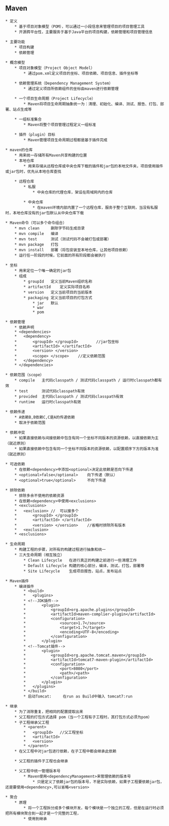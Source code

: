 ## Maven ##
	* 定义
		* 基于项目对象模型（POM），可以通过一小段信息来管理项目的项目管理工具
		* 开源跨平台性，主要服务于基于Java平台的项目构建，依赖管理和项目管理信息

	* 主要功能
		* 项目构建
		* 依赖管理

	* 概念模型
		* 项目对象模型（Project Object Model）
			* 通过pom.xml定义项目的坐标、项目依赖、项目信息、插件坐标等

		* 依赖管理系统（Dependency Management System）
			* 通过定义项目所依赖组件的坐标由maven进行依赖管理

		* 一个项目生命周期（Project Lifecycle）
			* Maven将项目生命周期抽象统一为：清理、初始化、编译、测试、报告、打包、部署、站点生成等

		* 一组标准集合
			* Maven将整个项目管理过程定义一组标准

		* 插件（plugin）目标
			* Maven管理项目生命周期过程都是基于插件完成

	* maven的仓库
		* 用来统一存储所有Maven共享构建的位置
		* 本地仓库
			* 用来存储从远程仓库或中央仓库下载的插件和jar包的本地文件夹，项目使用插件或jar包时，优先从本地仓库查找

		* 远程仓库
			* 私服
				* 中央仓库的代理仓库，架设在局域网内的仓库

			* 中央仓库
				* 在maven环境内部内置了一个远程仓库，服务于整个互联网，当没有私服时，本地仓库没有的jar包默认从中央仓库下载

	* Maven命令（可以多个命令组合）
		* mvn clean		删除字节码生成目录
		* mvn compile	编译
		* mvn test		测试（测试代码不会被打包或部署）
		* mvn package	打包
		* mvn install	部署（将包安装至本地仓库，让其他项目依赖）
		* 运行任一阶段的时候，它前面的所有阶段都会被执行
		
	* 坐标
		* 用来定位一个唯一确定的jar包
		* 组成
			* groupId	定义当前Maven组织名称
			* artifactId	定义实际项目名称
			* version	定义当前项目的当前版本
			* packaging	定义当前项目的打包方式
				* jar	默认
				* war
				* pom

	* 依赖管理
		* 依赖声明
		* <dependencies>
		* 	<dependency>
		* 		<groupId> </groupId>		//jar包坐标
		* 		<artifactId> </artifactId>
		* 		<version> </version>
		* 		<scope> </scope>	//定义依赖范围
		* 	</dependency>
		* </dependencies>

	* 依赖范围（scope）
		* compile	主代码classpath / 测试代码classpath / 运行时classpath都有效
		* test		测试代码classpath有效
		* provided	主代码classpath / 测试代码classpath有效
		* runtime	运行时classpath有效

	* 依赖传递
		* A依赖B,B依赖C,C是A的传递依赖
		* 取决于依赖范围

	* 依赖冲突
		* 如果直接依赖与间接依赖中包含有同一个坐标不同版本的资源依赖，以直接依赖为主（就近原则）
		* 如果直接依赖中包含有同一个坐标不同版本的资源依赖，以配置顺序下方的版本为准（就近原则）

	* 可选依赖
		* 在依赖<dependency>中添加<optional>决定此依赖是否向下传递
		* <optional>false</optional>	向下传递（默认）
		* <optional>true</optional>		不向下传递

	* 排除依赖
		* 排除多余不使用的依赖资源
		* 在依赖<dependency>中使用<exclusions>
		* <exclusions>
		* 	<exclusion>	//	可以接多个
		* 		<groupId> </groupId>
		* 		<artifactId> </artifactId>
		* 		<version> </version>	//省略时排除所有版本
		* 	<exclusion>
		* <esclusions>

	* 生命周期
		* 构建工程的步骤，对所有的构建过程进行抽象和统一
		* 三大生命周期（相互独立）
			* Clean Lifecycle	在进行真正的构建之前进行一些清理工作
			* Default Lifecycle	构建的核心部分，编译，测试，打包，部署等
			* Site Lifecycle	生成项目报告，站点，发布站点

	* Maven插件
		* 编译插件
			* <build>
			* 	<plugins>
			* <!--JDK插件-->
			* 		<plugin>
			* 			<groupId>org.apache.plugins</groupId>
			* 			<artifactId>maven-complier-plugin</artifactId>
			* 			<configuration>
			* 				<source>1.7</source>
			* 				<target>1.7</target>
			* 				<encoding>UTF-8</encoding>
			* 			</configuration>
			* 		</plugin>
			* <!--Tomcat插件-->
			* 		<plugin>
			* 			<groupId>org.apache.tomcat.maven</groupId>
			* 			<artifactId>tomcat7-maven-plugin</artifactId>
			* 			<configuration>
			* 				<port>8080</port>
			* 				<path>/<path>
			* 			</configuration>
			* 		</plugin>
			* 	</plugins>
			* </build>
			* 启动Tomcat: 	在run as Build中输入 tomcat7:run	
			
	* 继承
		* 为了消除重复，把相同的配置提取出来
		* 父工程的打包方式选择 pom（当一个工程有子工程时，其打包方式必须为pom）
		* 子工程继承父工程
			* <parent>
			* 	<groupId>	//父工程坐标
			* 	<artifactId>
			* 	<version>
			* </parent> 
		* 在父工程中对jar包进行依赖，在子工程中都会继承此依赖
		
		* 父工程的插件子工程也会继承
		
		* 父工程中统一管理版本号
			* Maven使用<dependencyManagement>来管理依赖的版本号
				* 只是定义了依赖jar包的版本号，不是实际依赖，如果子工程要依赖jar包，还是要使用<dependency>,可以省略<version>  

	* 聚合
		* 原理
			* 将一个工程拆分成多个模块开发，每个模块是一个独立的工程，但是在运行时必须把所有模块聚合到一起才是一个完整的工程，
			* 使用到继承
				